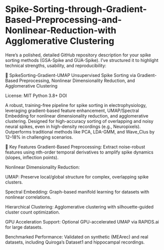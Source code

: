 # Spike-Sorting-through-Gradient-Based-Preprocessing-and-Nonlinear-Reduction-with Agglomerative Clustering

Here’s a polished, detailed GitHub repository description for your spike sorting methods (GSA-Spike and GUA-Spike). I’ve structured it to highlight technical strengths, usability, and reproducibility:

🧠 SpikeSorting-Gradient-UMAP
Unsupervised Spike Sorting via Gradient-Based Preprocessing, Nonlinear Dimensionality Reduction, and Agglomerative Clustering

License: MIT
Python 3.8+
DOI

A robust, training-free pipeline for spike sorting in electrophysiology, leveraging gradient-based feature enhancement, UMAP/Spectral Embedding for nonlinear dimensionality reduction, and agglomerative clustering. Designed for high-accuracy sorting of overlapping and noisy neural spikes, even in high-density recordings (e.g., Neuropixels). Outperforms traditional methods like PCA, LDA-GMM, and Wave_Clus by 12–18% in challenging scenarios.

🔑 Key Features
Gradient-Based Preprocessing: Extract noise-robust features using nth-order temporal derivatives to amplify spike dynamics (slopes, inflection points).

Nonlinear Dimensionality Reduction:

UMAP: Preserve local/global structure for complex, overlapping spike clusters.

Spectral Embedding: Graph-based manifold learning for datasets with nonlinear correlations.

Hierarchical Clustering: Agglomerative clustering with silhouette-guided cluster count optimization.

GPU Acceleration Support: Optional GPU-accelerated UMAP via RAPIDS.ai for large datasets.

Benchmarked Performance: Validated on synthetic (MEArec) and real datasets, including Quiroga’s Dataset1 and hippocampal recordings.
